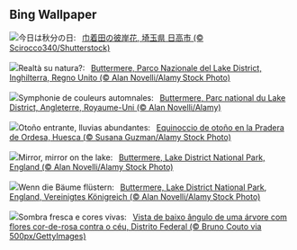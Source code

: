 ## Bing Wallpaper
![](https://www.bing.com/th?id=OHR.RedSpiderlily2024_JA-JP1171609872_UHD.jpg&w=1000)今日は秋分の日:&nbsp;&ensp;[巾着田の彼岸花, 埼玉県 日高市 (© Scirocco340/Shutterstock)](https://www.bing.com/th?id=OHR.RedSpiderlily2024_JA-JP1171609872_UHD.jpg)
<br><br/>
![](https://www.bing.com/th?id=OHR.AutumnCumbria_IT-IT4193827391_UHD.jpg&w=1000)Realtà su natura?:&nbsp;&ensp;[Buttermere, Parco Nazionale del Lake District, Inghilterra, Regno Unito (© Alan Novelli/Alamy Stock Photo)](https://www.bing.com/th?id=OHR.AutumnCumbria_IT-IT4193827391_UHD.jpg)
<br><br/>
![](https://www.bing.com/th?id=OHR.AutumnCumbria_FR-FR5040860299_UHD.jpg&w=1000)Symphonie de couleurs automnales:&nbsp;&ensp;[Buttermere, Parc national du Lake District, Angleterre, Royaume-Uni (© Alan Novelli/Alamy)](https://www.bing.com/th?id=OHR.AutumnCumbria_FR-FR5040860299_UHD.jpg)
<br><br/>
![](https://www.bing.com/th?id=OHR.AragonAutumnLandscape_ES-ES5440172345_UHD.jpg&w=1000)Otoño entrante, lluvias abundantes:&nbsp;&ensp;[Equinoccio de otoño en la Pradera de Ordesa, Huesca (© Susana Guzman/Alamy Stock Photo)](https://www.bing.com/th?id=OHR.AragonAutumnLandscape_ES-ES5440172345_UHD.jpg)
<br><br/>
![](https://www.bing.com/th?id=OHR.AutumnCumbria_EN-GB0937833138_UHD.jpg&w=1000)Mirror, mirror on the lake:&nbsp;&ensp;[Buttermere, Lake District National Park, England (© Alan Novelli/Alamy Stock Photo)](https://www.bing.com/th?id=OHR.AutumnCumbria_EN-GB0937833138_UHD.jpg)
<br><br/>
![](https://www.bing.com/th?id=OHR.AutumnCumbria_DE-DE9036257746_UHD.jpg&w=1000)Wenn die Bäume flüstern:&nbsp;&ensp;[Buttermere, Lake District National Park, England, Vereinigtes Königreich (© Alan Novelli/Alamy Stock Photo)](https://www.bing.com/th?id=OHR.AutumnCumbria_DE-DE9036257746_UHD.jpg)
<br><br/>
![](https://www.bing.com/th?id=OHR.DiadaArvore_PT-BR9942268995_UHD.jpg&w=1000)Sombra fresca e cores vivas:&nbsp;&ensp;[Vista de baixo ângulo de uma árvore com flores cor-de-rosa contra o céu, Distrito Federal (© Bruno Couto via 500px/GettyImages)](https://www.bing.com/th?id=OHR.DiadaArvore_PT-BR9942268995_UHD.jpg)
<br><br/>
